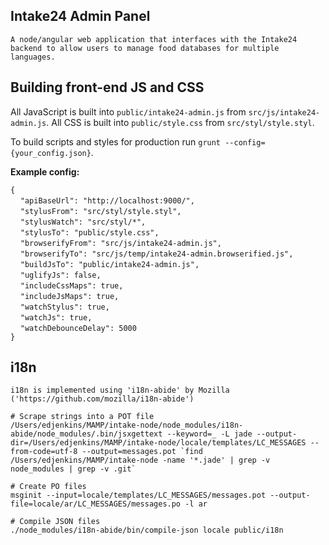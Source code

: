 ## Intake24 Admin Panel
    A node/angular web application that interfaces with the Intake24 backend to allow users to manage food databases for multiple languages.
    
## Building front-end JS and CSS
All JavaScript is built into `public/intake24-admin.js` from `src/js/intake24-admin.js`.
All CSS is built into `public/style.css` from `src/styl/style.styl`.

To build scripts and styles for production run `grunt --config={your_config.json}`.

**Example config:**

`{`<br/>
&nbsp;&nbsp;&nbsp;&nbsp;`"apiBaseUrl": "http://localhost:9000/",`<br/>
&nbsp;&nbsp;&nbsp;&nbsp;`"stylusFrom": "src/styl/style.styl",`<br/>
&nbsp;&nbsp;&nbsp;&nbsp;`"stylusWatch": "src/styl/*",`<br/>
&nbsp;&nbsp;&nbsp;&nbsp;`"stylusTo": "public/style.css",`<br/>
&nbsp;&nbsp;&nbsp;&nbsp;`"browserifyFrom": "src/js/intake24-admin.js",`<br/>
&nbsp;&nbsp;&nbsp;&nbsp;`"browserifyTo": "src/js/temp/intake24-admin.browserified.js",`<br/>
&nbsp;&nbsp;&nbsp;&nbsp;`"buildJsTo": "public/intake24-admin.js",`<br/>
&nbsp;&nbsp;&nbsp;&nbsp;`"uglifyJs": false,`<br/>
&nbsp;&nbsp;&nbsp;&nbsp;`"includeCssMaps": true,`<br/>
&nbsp;&nbsp;&nbsp;&nbsp;`"includeJsMaps": true,`<br/>
&nbsp;&nbsp;&nbsp;&nbsp;`"watchStylus": true,`<br/>
&nbsp;&nbsp;&nbsp;&nbsp;`"watchJs": true,`<br/>
&nbsp;&nbsp;&nbsp;&nbsp;`"watchDebounceDelay": 5000`<br/>
`}`

## i18n
	i18n is implemented using 'i18n-abide' by Mozilla ('https://github.com/mozilla/i18n-abide')

	# Scrape strings into a POT file
	/Users/edjenkins/MAMP/intake-node/node_modules/i18n-abide/node_modules/.bin/jsxgettext --keyword=_ -L jade --output-dir=/Users/edjenkins/MAMP/intake-node/locale/templates/LC_MESSAGES --from-code=utf-8 --output=messages.pot `find /Users/edjenkins/MAMP/intake-node -name '*.jade' | grep -v node_modules | grep -v .git`

	# Create PO files
	msginit --input=locale/templates/LC_MESSAGES/messages.pot --output-file=locale/ar/LC_MESSAGES/messages.po -l ar

	# Compile JSON files
	./node_modules/i18n-abide/bin/compile-json locale public/i18n